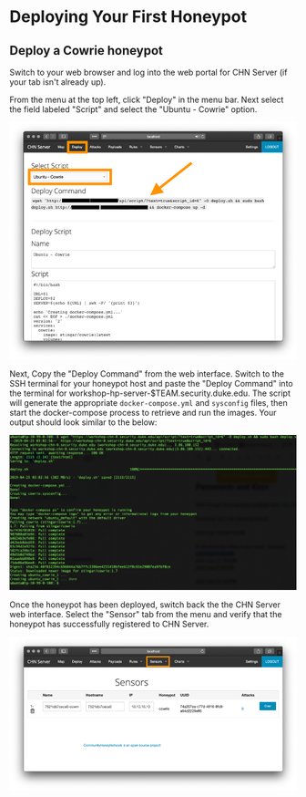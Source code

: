 Deploying Your First Honeypot
=============================
## Deploy a Cowrie honeypot
Switch to your web browser and log into the web portal for CHN Server (if your tab isn't already up).

From the menu at the top left, click "Deploy" in the menu bar. Next select the field labeled "Script" and select the 
"Ubuntu - Cowrie" option. 

![Screenshot 1](img/hp_deploy_1.png)

Next, Copy the "Deploy Command" from the web interface. Switch to the SSH terminal for your honeypot host and paste the 
"Deploy Command" into the terminal for workshop-hp-server-$TEAM.security.duke.edu. The script will generate the 
appropriate `docker-compose.yml` and `sysconfig` files, 
then start the docker-compose process to retrieve and run the images. Your output should look similar to the below:

![Screenshot 3](img/hp_deploy_3.png)


Once the honeypot has been deployed, switch back the the CHN Server web interface. Select the "Sensor" tab from 
the menu and verify that the honeypot has successfully registered to CHN Server.

![Screenshot 2](img/hp_deploy_2.png)
